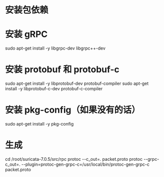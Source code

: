 # 安装包依赖
# 安装 gRPC
sudo apt-get install -y libgrpc-dev libgrpc++-dev

# 安装 protobuf 和 protobuf-c
sudo apt-get install -y libprotobuf-dev protobuf-compiler
sudo apt-get install -y libprotobuf-c-dev protobuf-c-compiler

# 安装 pkg-config（如果没有的话）
sudo apt-get install -y pkg-config

# 生成
cd /root/suricata-7.0.5/src/rpc
protoc --c_out=. packet.proto
protoc --grpc-c_out=. --plugin=protoc-gen-grpc-c=/usr/local/bin/protoc-gen-grpc-c packet.proto